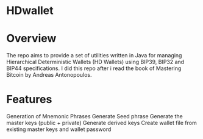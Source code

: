 # HDwallet

# Overview
The repo aims to provide a set of utilities written in Java for managing Hierarchical Deterministic Wallets (HD Wallets) using BIP39, BIP32 and BIP44 specifications.
I did this repo after i read the book of Mastering Bitcoin by Andreas Antonopoulos.

# Features
Generation of Mnemonic Phrases
Generate Seed phrase
Generate the master keys (public + private)
Generate derived keys
Create wallet file from existing master keys and wallet password
